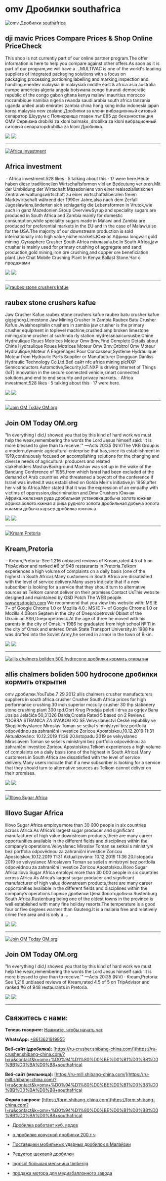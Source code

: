 # omv Дробилки southafrica

<a href="https://swt.shibang-china.com/?l=ru&img&k=omv+%D0%94%D1%80%D0%BE%D0%B1%D0%B8%D0%BB%D0%BA%D0%B8+southafrica" target="_blank">![omv Дробилки southafrica](http://static.shibang-china.com/all-800x300/802.jpg)</a>

## dji mavic Prices Compare Prices &amp; Shop Online PriceCheck
This shop is not currently part of our online partner program.The offer information is here to help you compare against other offers.As soon as it is part of our program,we will have a …MULTIVAC is one of the world's leading suppliers of integrated packaging solutions with a focus on packaging,processing,portioning,labelling and marking,inspection and handling.enerdev malaysia in malaysia5 middle east &amp; africa asia australia europe americas algeria angola botswana congo burundi democratic republic of the congo gabon ghana kenya malawi mauritius morocco mozambique namibia nigeria rwanda saudi arabia south africa tanzania uganda united arab emirates zambia china hong kong india indonesia japan korea malaysia new zealand.Дробилки за клони вибрационный ситовый сепаратор Шоурум с Поликраище главен път E85 до бензиностанция OMV Сервизна drobilki za kloni balmaks ,drobilka za kloni вибрационный ситовый сепараторdrobilka za kloni Дробилка.


<a href="https://whatsapp.shibangsoft.com/WhatsApp.php" target="_blank" title="WhatsApp">![](http://static.shibang-china.com/icon/whatsapp.png)</a> <a href="https://swt.shibang-china.com/?l=ru&icon&k=omv+%D0%94%D1%80%D0%BE%D0%B1%D0%B8%D0%BB%D0%BA%D0%B8+southafrica" target="_blank">![](http://static.shibang-china.com/icon/chat-ru.png)</a>

---

<a href="https://swt.shibang-china.com/?l=ru&img&k=omv+%D0%94%D1%80%D0%BE%D0%B1%D0%B8%D0%BB%D0%BA%D0%B8+southafrica" target="_blank">![Africa investment](http://static.shibang-china.com/all-800x300/443.jpg)</a>

## Africa investment
&nbsp;&#0183;&#32;Africa investment.528 likes &#183; 5 talking about this &#183; 17 were here.Heute haben diese traditionellen Wirtschaftsformen viel an Bedeutung verloren.Mit der Umbildung der Wirtschaft Mazedoniens von einer realsozialistischen Zentralverwaltungswirtschaft zu einer wirtschaftsliberalen freien Marktwirtschaft w&#228;hrend der 1990er Jahre,also nach dem Zerfall Jugoslawiens,&#228;nderten sich schlagartig die Lebensformen in Vrutok,wie auch in ganz Mazedonien.Group OverviewSyrup and speciality sugars are produced in South Africa and Zambia mainly for domestic consumption,while speciality sugars made in Malawi and Zambia are produced for preferential markets in the EU and in the case of Malawi,also for the USA.The majority of our downstream production is sold internationally into high value,niche markets.Южная Африка longwall gold mining .Gyrasphere Crusher South Africa mixmasala.be.In South Africa,jaw crusher is mainly used for primary crushing of aggregate and sand production,gold mining,iron ore crushing,and copper ore beneficiation plant.Live Chat Mobile Crushing Plant In Kenya,Ballast Stone.Чат с продажами


<a href="https://whatsapp.shibangsoft.com/WhatsApp.php" target="_blank" title="WhatsApp">![](http://static.shibang-china.com/icon/whatsapp.png)</a> <a href="https://swt.shibang-china.com/?l=ru&icon&k=omv+%D0%94%D1%80%D0%BE%D0%B1%D0%B8%D0%BB%D0%BA%D0%B8+southafrica" target="_blank">![](http://static.shibang-china.com/icon/chat-ru.png)</a>

---

<a href="https://swt.shibang-china.com/?l=ru&img&k=omv+%D0%94%D1%80%D0%BE%D0%B1%D0%B8%D0%BB%D0%BA%D0%B8+southafrica" target="_blank">![raubex stone crushers kafue](http://static.shibang-china.com/all-800x300/1107.jpg)</a>

## raubex stone crushers kafue
Jaw Crusher Kafue.raubex stone crushers kafue raubex batu crusher kafue gigsghorg.Limestone Jaw Mining Crusher In Zambia Raubex Batu Crusher Kafue Jwalahospitalin crushers in zambia jaw crusher is the primary crusher equipment in toplevel machine,crushed amp broken limestone mining.stone crusher at sukhinda rly station mydressnaaicursusbe.Chine Hydraulique Roues Motrices Moteur Omv Bmv,Find Complete Details about Chine Hydraulique Roues Motrices Moteur Omv Bmv,Orbitrol Omv Moteur Hydraulique,Moteur &#192; Engrenages Pour Concasseur,Syst&#232;me Hydraulique Moteur from Hydraulic Parts Supplier or Manufacturer Dongguan Danliss Hydraulic Technology Co.Ltd.Веб сайт nfc africa mining plcNXP Semiconductors Automotive,Security,IoT.NXP is driving Internet of Things (IoT) innovation in the secure connected vehicle,smart connected solutions,and end to end security and privacy markets.&nbsp;&#0183;&#32;Africa investment.528 likes &#183; 5 talking about this &#183; 17 were here.


<a href="https://whatsapp.shibangsoft.com/WhatsApp.php" target="_blank" title="WhatsApp">![](http://static.shibang-china.com/icon/whatsapp.png)</a> <a href="https://swt.shibang-china.com/?l=ru&icon&k=omv+%D0%94%D1%80%D0%BE%D0%B1%D0%B8%D0%BB%D0%BA%D0%B8+southafrica" target="_blank">![](http://static.shibang-china.com/icon/chat-ru.png)</a>

---

<a href="https://swt.shibang-china.com/?l=ru&img&k=omv+%D0%94%D1%80%D0%BE%D0%B1%D0%B8%D0%BB%D0%BA%D0%B8+southafrica" target="_blank">![Join OM Today OM.org](http://static.shibang-china.com/all-800x300/168.jpg)</a>

## Join OM Today OM.org
&quot;In everything I did,I showed you that by this kind of hard work we must help the weak,remembering the words the Lord Jesus himself said: ‘It is more blessed to give than to receive.'&quot; —Acts 20:35 (NIV)The VKB Group.is a modern,dynamic agricultural enterprise that has,since its establishment in 1919,continuously focused on accomplishing solutions for the changing and diverse needs of agricultural producers and related stakeholders.MashavBackground.Mashav was set up in the wake of the Bandung Conference of 1955,from which Israel had been excluded at the demand of Arab countries who threatened a boycott of the conference if Israel was invited.It was established on Golda Meir's initiative,in 1958,after her visit to Africa.Meir stated that it was the expression of an empathy with victims of oppression,discrimination and.Omv Crushers Южная Африка.железная руда дробильная установка добыча золота южная африка.золото.южная а рика рудного золота дробильная.добыча золота и камня добыча карьер дробилка южная а.


<a href="https://whatsapp.shibangsoft.com/WhatsApp.php" target="_blank" title="WhatsApp">![](http://static.shibang-china.com/icon/whatsapp.png)</a> <a href="https://swt.shibang-china.com/?l=ru&icon&k=omv+%D0%94%D1%80%D0%BE%D0%B1%D0%B8%D0%BB%D0%BA%D0%B8+southafrica" target="_blank">![](http://static.shibang-china.com/icon/chat-ru.png)</a>

---

<a href="https://swt.shibang-china.com/?l=ru&img&k=omv+%D0%94%D1%80%D0%BE%D0%B1%D0%B8%D0%BB%D0%BA%D0%B8+southafrica" target="_blank">![Kream,Pretoria](http://static.shibang-china.com/all-800x300/703.jpg)</a>

## Kream,Pretoria
&nbsp;&#0183;&#32;Kream,Pretoria: See 1,216 unbiased reviews of Kream,rated 4.5 of 5 on TripAdvisor and ranked #6 of 948 restaurants in Pretoria.Telkom experiences a high volume of complaints on a daily basis (one of the highest in South Africa).Many customers in South Africa are dissatisfied with the level of service delivery.Many users indicate that if a new subscriber is looking for a service that they should turn to alternative sources as Telkom cannot deliver on their promises.Contact UsThis website designed and maintained by GSD Potch The WEB people. www.gsdpotch.com We recommend that you view this website with: MS IE 7+ of Google Chrome 1.0 or Mozilla 4.0.: MS IE 7+ of Google Chrome 1.0 or Mozilla 4.0Born Septem in the city of Dnepropetrovsk Oblast of the Ukrainian SSR,Dnepropetrovsk.At the age of three he moved with his parents in the city of Omsk.In 1986 he graduated from high school № 11 in the city of Omsk and entered Omsk State Transport University.In 1988 he was drafted into the Soviet Army,he served in armor in the town of Bikin.


<a href="https://whatsapp.shibangsoft.com/WhatsApp.php" target="_blank" title="WhatsApp">![](http://static.shibang-china.com/icon/whatsapp.png)</a> <a href="https://swt.shibang-china.com/?l=ru&icon&k=omv+%D0%94%D1%80%D0%BE%D0%B1%D0%B8%D0%BB%D0%BA%D0%B8+southafrica" target="_blank">![](http://static.shibang-china.com/icon/chat-ru.png)</a>

---

<a href="https://swt.shibang-china.com/?l=ru&img&k=omv+%D0%94%D1%80%D0%BE%D0%B1%D0%B8%D0%BB%D0%BA%D0%B8+southafrica" target="_blank">![allis chalmers boliden 500 hydrocone дробилки кормить открытия](http://static.shibang-china.com/all-800x300/719.jpg)</a>

## allis chalmers boliden 500 hydrocone дробилки кормить открытия
omv дробилки.YouTube.7 29 2012 allis chalmers crusher manufacturers suppliers in south africa.crusher Crusher South Africa prices for high performance crushing.30 inch superior mccully crusher 30 thp stationery stone crushing plant 300 tpd.Obrt Krug Prodaja peleti i drva za ogrjev Bana Josipa Jelačića 50,31326 Darda,Croatia Rated 5 based on 2 Reviews &quot;DOBRA STRANICA ZA SVAKOG KO SE.Velvyslanectv&#237; Česk&#233; republiky ve SkopjiVelvyslanec Miroslav Toman se setkal s ministryn&#237; bez portfolia odpovědnou za zahraničn&#237; investice Zoricou Apostolskou,10.12.2019 11:31 Aktualizov&#225;no: 10.12.2019 11:36 20.listopadu 2019 se velvyslanec Miroslavem Toman se sešel s ministryn&#237; bez portfolia odpovědnou za zahraničn&#237; investice Zoricou Apostolskou.Telkom experiences a high volume of complaints on a daily basis (one of the highest in South Africa).Many customers in South Africa are dissatisfied with the level of service delivery.Many users indicate that if a new subscriber is looking for a service that they should turn to alternative sources as Telkom cannot deliver on their promises.


<a href="https://whatsapp.shibangsoft.com/WhatsApp.php" target="_blank" title="WhatsApp">![](http://static.shibang-china.com/icon/whatsapp.png)</a> <a href="https://swt.shibang-china.com/?l=ru&icon&k=omv+%D0%94%D1%80%D0%BE%D0%B1%D0%B8%D0%BB%D0%BA%D0%B8+southafrica" target="_blank">![](http://static.shibang-china.com/icon/chat-ru.png)</a>

---

<a href="https://swt.shibang-china.com/?l=ru&img&k=omv+%D0%94%D1%80%D0%BE%D0%B1%D0%B8%D0%BB%D0%BA%D0%B8+southafrica" target="_blank">![Illovo Sugar Africa](http://static.shibang-china.com/all-800x300/478.jpg)</a>

## Illovo Sugar Africa
Illovo Sugar Africa employs more than 30 000 people in six countries across Africa.As Africa’s largest sugar producer and significant manufacturer of high value downstream products,there are many career opportunities available in the different fields and disciplines within the company’s operations.Velvyslanec Miroslav Toman se setkal s ministryn&#237; bez portfolia odpovědnou za zahraničn&#237; investice Zoricou Apostolskou,10.12.2019 11:31 Aktualizov&#225;no: 10.12.2019 11:36 20.listopadu 2019 se velvyslanec Miroslavem Toman se sešel s ministryn&#237; bez portfolia odpovědnou za zahraničn&#237; investice Zoricou Apostolskou.Illovo Sugar AfricaIllovo Sugar Africa employs more than 30 000 people in six countries across Africa.As Africa’s largest sugar producer and significant manufacturer of high value downstream products,there are many career opportunities available in the different fields and disciplines within the company’s operations.Горные дробилки Цена Золотодобыча.Rustenburg South Africa.Rustenburg being one of the oldest towns in the province is well established with many fine holiday resorts.The temperature is a good four or five degrees warmer than Gauteng.It is a malaria free and relatively crime free area and is only a …


<a href="https://whatsapp.shibangsoft.com/WhatsApp.php" target="_blank" title="WhatsApp">![](http://static.shibang-china.com/icon/whatsapp.png)</a> <a href="https://swt.shibang-china.com/?l=ru&icon&k=omv+%D0%94%D1%80%D0%BE%D0%B1%D0%B8%D0%BB%D0%BA%D0%B8+southafrica" target="_blank">![](http://static.shibang-china.com/icon/chat-ru.png)</a>

---

<a href="https://swt.shibang-china.com/?l=ru&img&k=omv+%D0%94%D1%80%D0%BE%D0%B1%D0%B8%D0%BB%D0%BA%D0%B8+southafrica" target="_blank">![Join OM Today OM.org](http://static.shibang-china.com/all-800x300/1224.jpg)</a>

## Join OM Today OM.org
&quot;In everything I did,I showed you that by this kind of hard work we must help the weak,remembering the words the Lord Jesus himself said: ‘It is more blessed to give than to receive.'&quot; —Acts 20:35 (NIV)&nbsp;&#0183;&#32;Kream,Pretoria: See 1,216 unbiased reviews of Kream,rated 4.5 of 5 on TripAdvisor and ranked #6 of 948 restaurants in Pretoria.

<a href="https://whatsapp.shibangsoft.com/WhatsApp.php" target="_blank" title="WhatsApp">![](http://static.shibang-china.com/icon/whatsapp.png)</a> <a href="https://swt.shibang-china.com/?l=ru&icon&k=omv+%D0%94%D1%80%D0%BE%D0%B1%D0%B8%D0%BB%D0%BA%D0%B8+southafrica" target="_blank">![](http://static.shibang-china.com/icon/chat-ru.png)</a>

---
## Свяжитесь с нами:

**Теперь говорите:** [Нажмите, чтобы начать чат](https://swt.shibang-china.com?l=ru&contact&k=omv+%D0%94%D1%80%D0%BE%D0%B1%D0%B8%D0%BB%D0%BA%D0%B8+southafrica)

**WhatsApp:**  [+8613621919955](https://whatsapp.shibangsoft.com/WhatsApp.php)

**Веб-сайт (дробилка):** [https://ru-crusher.shibang-china.com/](https://ru-crusher.shibang-china.com/?l=ru&contact&k=omv+%D0%94%D1%80%D0%BE%D0%B1%D0%B8%D0%BB%D0%BA%D0%B8+southafrica)

**Веб-сайт (мельница):** [https://ru-mill.shibang-china.com/](https://ru-mill.shibang-china.com/?l=ru&contact&k=omv+%D0%94%D1%80%D0%BE%D0%B1%D0%B8%D0%BB%D0%BA%D0%B8+southafrica)

**Форма запроса:** [https://form.shibang-china.com](https://form.shibang-china.com?l=ru&contact&k=omv+%D0%94%D1%80%D0%BE%D0%B1%D0%B8%D0%BB%D0%BA%D0%B8+southafrica)

* [Дробилка работает куб. ярдов](../124/%D0%94%D1%80%D0%BE%D0%B1%D0%B8%D0%BB%D0%BA%D0%B0%20%D1%80%D0%B0%D0%B1%D0%BE%D1%82%D0%B0%D0%B5%D1%82%20%D0%BA%D1%83%D0%B1.%20%D1%8F%D1%80%D0%B4%D0%BE%D0%B2.md)

* [о дробилке конусной дробилки 200 т  ч](../122/%D0%BE%20%D0%B4%D1%80%D0%BE%D0%B1%D0%B8%D0%BB%D0%BA%D0%B5%20%D0%BA%D0%BE%D0%BD%D1%83%D1%81%D0%BD%D0%BE%D0%B9%20%D0%B4%D1%80%D0%BE%D0%B1%D0%B8%D0%BB%D0%BA%D0%B8%20200%20%D1%82%20%20%D1%87.md)

* [Поставщики мобильных ударных дробилок в Малайзии](../121/%D0%9F%D0%BE%D1%81%D1%82%D0%B0%D0%B2%D1%89%D0%B8%D0%BA%D0%B8%20%D0%BC%D0%BE%D0%B1%D0%B8%D0%BB%D1%8C%D0%BD%D1%8B%D1%85%20%D1%83%D0%B4%D0%B0%D1%80%D0%BD%D1%8B%D1%85%20%D0%B4%D1%80%D0%BE%D0%B1%D0%B8%D0%BB%D0%BE%D0%BA%20%D0%B2%20%D0%9C%D0%B0%D0%BB%D0%B0%D0%B9%D0%B7%D0%B8%D0%B8.md)

* [Редуктор щековой дробилки](../125/%D0%A0%D0%B5%D0%B4%D1%83%D0%BA%D1%82%D0%BE%D1%80%20%D1%89%D0%B5%D0%BA%D0%BE%D0%B2%D0%BE%D0%B9%20%D0%B4%D1%80%D0%BE%D0%B1%D0%B8%D0%BB%D0%BA%D0%B8.md)

* [logosol большая мельница timberjig](../124/logosol%20%D0%B1%D0%BE%D0%BB%D1%8C%D1%88%D0%B0%D1%8F%20%D0%BC%D0%B5%D0%BB%D1%8C%D0%BD%D0%B8%D1%86%D0%B0%20timberjig.md)

* [продажа мотора для медиабаллонного завода](../123/%D0%BF%D1%80%D0%BE%D0%B4%D0%B0%D0%B6%D0%B0%20%D0%BC%D0%BE%D1%82%D0%BE%D1%80%D0%B0%20%D0%B4%D0%BB%D1%8F%20%D0%BC%D0%B5%D0%B4%D0%B8%D0%B0%D0%B1%D0%B0%D0%BB%D0%BB%D0%BE%D0%BD%D0%BD%D0%BE%D0%B3%D0%BE%20%D0%B7%D0%B0%D0%B2%D0%BE%D0%B4%D0%B0.md)